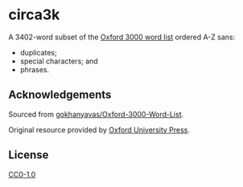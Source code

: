 # circa3k

A 3402-word subset of the [Oxford 3000 word list](https://www.oxfordlearnersdictionaries.com/us/wordlists/) ordered A-Z sans:

- duplicates;
- special characters; and
- phrases.

## Acknowledgements

Sourced from [gokhanyavas/Oxford-3000-Word-List](https://github.com/gokhanyavas/Oxford-3000-Word-List).

Original resource provided by [Oxford University Press](https://global.oup.com/).

## License

[CC0-1.0](LICENSE)
